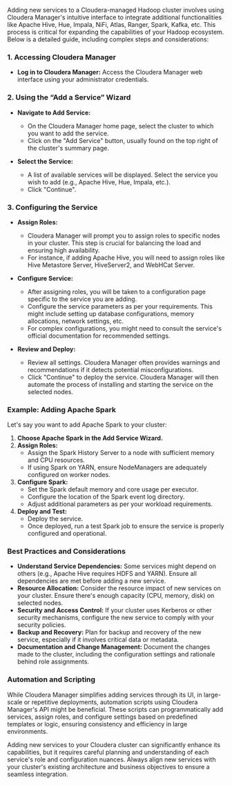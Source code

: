 Adding new services to a Cloudera-managed Hadoop cluster involves using Cloudera Manager's intuitive interface to integrate additional functionalities like Apache Hive, Hue, Impala, NiFi, Atlas, Ranger, Spark, Kafka, etc. This process is critical for expanding the capabilities of your Hadoop ecosystem. Below is a detailed guide, including complex steps and considerations:

### 1. Accessing Cloudera Manager

- **Log in to Cloudera Manager:** Access the Cloudera Manager web interface using your administrator credentials.

### 2. Using the “Add a Service” Wizard

- **Navigate to Add Service:**
  - On the Cloudera Manager home page, select the cluster to which you want to add the service.
  - Click on the "Add Service" button, usually found on the top right of the cluster's summary page.

- **Select the Service:**
  - A list of available services will be displayed. Select the service you wish to add (e.g., Apache Hive, Hue, Impala, etc.).
  - Click "Continue".

### 3. Configuring the Service

- **Assign Roles:**
  - Cloudera Manager will prompt you to assign roles to specific nodes in your cluster. This step is crucial for balancing the load and ensuring high availability.
  - For instance, if adding Apache Hive, you will need to assign roles like Hive Metastore Server, HiveServer2, and WebHCat Server.

- **Configure Service:**
  - After assigning roles, you will be taken to a configuration page specific to the service you are adding.
  - Configure the service parameters as per your requirements. This might include setting up database configurations, memory allocations, network settings, etc.
  - For complex configurations, you might need to consult the service's official documentation for recommended settings.

- **Review and Deploy:**
  - Review all settings. Cloudera Manager often provides warnings and recommendations if it detects potential misconfigurations.
  - Click "Continue" to deploy the service. Cloudera Manager will then automate the process of installing and starting the service on the selected nodes.

### Example: Adding Apache Spark

Let's say you want to add Apache Spark to your cluster:

1. **Choose Apache Spark in the Add Service Wizard.**
2. **Assign Roles:**
   - Assign the Spark History Server to a node with sufficient memory and CPU resources.
   - If using Spark on YARN, ensure NodeManagers are adequately configured on worker nodes.
3. **Configure Spark:**
   - Set the Spark default memory and core usage per executor.
   - Configure the location of the Spark event log directory.
   - Adjust additional parameters as per your workload requirements.
4. **Deploy and Test:**
   - Deploy the service.
   - Once deployed, run a test Spark job to ensure the service is properly configured and operational.

### Best Practices and Considerations

- **Understand Service Dependencies:** Some services might depend on others (e.g., Apache Hive requires HDFS and YARN). Ensure all dependencies are met before adding a new service.
- **Resource Allocation:** Consider the resource impact of new services on your cluster. Ensure there's enough capacity (CPU, memory, disk) on selected nodes.
- **Security and Access Control:** If your cluster uses Kerberos or other security mechanisms, configure the new service to comply with your security policies.
- **Backup and Recovery:** Plan for backup and recovery of the new service, especially if it involves critical data or metadata.
- **Documentation and Change Management:** Document the changes made to the cluster, including the configuration settings and rationale behind role assignments.

### Automation and Scripting

While Cloudera Manager simplifies adding services through its UI, in large-scale or repetitive deployments, automation scripts using Cloudera Manager's API might be beneficial. These scripts can programmatically add services, assign roles, and configure settings based on predefined templates or logic, ensuring consistency and efficiency in large environments.

Adding new services to your Cloudera cluster can significantly enhance its capabilities, but it requires careful planning and understanding of each service's role and configuration nuances. Always align new services with your cluster's existing architecture and business objectives to ensure a seamless integration.